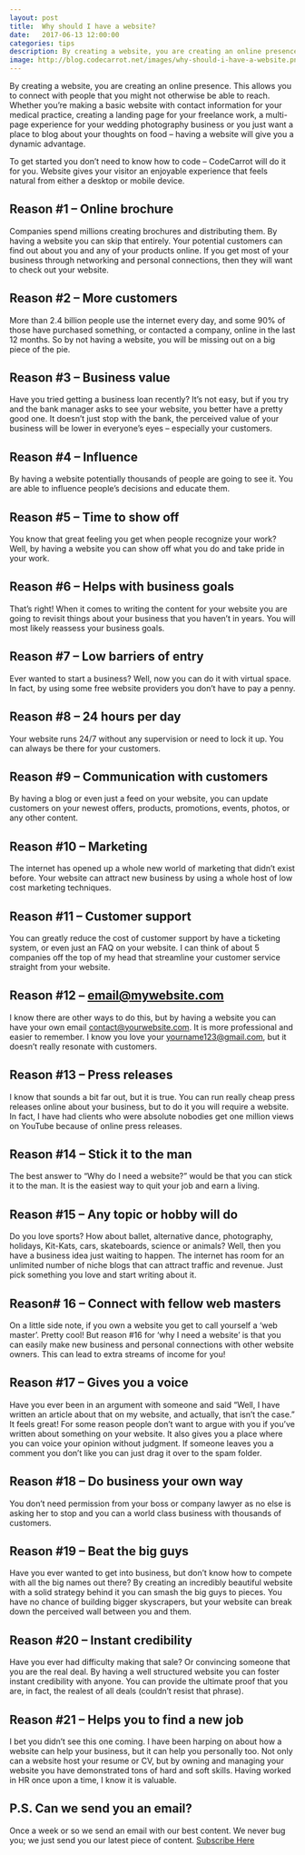 ```yaml
---
layout: post
title:  Why should I have a website?
date:   2017-06-13 12:00:00
categories: tips
description: By creating a website, you are creating an online presence. This allows you to connect with people that you might not otherwise be able to reach. Whether you’re making a basic website with contact
image: http://blog.codecarrot.net/images/why-should-i-have-a-website.png
---
```


By creating a website, you are creating an online presence. This allows you to connect with people that you might not otherwise be able to reach. Whether you’re making a basic website with contact information for your medical practice, creating a landing page for your freelance work, a multi-page experience for your wedding photography business or you just want a place to blog about your thoughts on food – having a website will give you a dynamic advantage.

To get started you don’t need to know how to code – CodeCarrot will do it for you. Website gives your visitor an enjoyable experience that feels natural from either a desktop or mobile device.

## Reason #1 – Online brochure

Companies spend millions creating brochures and distributing them. By having a website you can skip that entirely. Your potential customers can find out about you and any of your products online. If you get most of your business through networking and personal connections, then they will want to check out your website.

## Reason #2 – More customers

More than 2.4 billion people use the internet every day, and some 90% of those have purchased something, or contacted a company, online in the last 12 months. So by not having a website, you will be missing out on a big piece of the pie.

## Reason #3 – Business value

Have you tried getting a business loan recently? It’s not easy, but if you try and the bank manager asks to see your website, you better have a pretty good one. It doesn’t just stop with the bank, the perceived value of your business will be lower in everyone’s eyes – especially your customers.

## Reason #4 – Influence

By having a website potentially thousands of people are going to see it. You are able to influence people’s decisions and educate them.

## Reason #5 – Time to show off

You know that great feeling you get when people recognize your work? Well, by having a website you can show off what you do and take pride in your work.

## Reason #6 – Helps with business goals

That’s right! When it comes to writing the content for your website you are going to revisit things about your business that you haven’t in years. You will most likely reassess your business goals.

## Reason #7 – Low barriers of entry

Ever wanted to start a business? Well, now you can do it with virtual space. In fact, by using some free website providers you don’t have to pay a penny.

## Reason #8 – 24 hours per day

Your website runs 24/7 without any supervision or need to lock it up. You can always be there for your customers.

## Reason #9 – Communication with customers

By having a blog or even just a feed on your website, you can update customers on your newest offers, products, promotions, events, photos, or any other content.

## Reason #10 – Marketing

The internet has opened up a whole new world of marketing that didn’t exist before. Your website can attract new business by using a whole host of low cost marketing techniques.

## Reason #11 – Customer support

You can greatly reduce the cost of customer support by have a ticketing system, or even just an FAQ on your website. I can think of about 5 companies off the top of my head that streamline your customer service straight from your website.

## Reason #12 – email@mywebsite.com

I know there are other ways to do this, but by having a website you can have your own email contact@yourwebsite.com. It is more professional and easier to remember. I know you love your yourname123@gmail.com, but it doesn’t really resonate with customers.

## Reason #13 – Press releases

I know that sounds a bit far out, but it is true. You can run really cheap press releases online about your business, but to do it you will require a website. In fact, I have had clients who were absolute nobodies get one million views on YouTube because of online press releases.

## Reason #14 – Stick it to the man

The best answer to “Why do I need a website?” would be that you can stick it to the man. It is the easiest way to quit your job and earn a living.

## Reason #15 – Any topic or hobby will do

Do you love sports? How about ballet, alternative dance, photography, holidays, Kit-Kats, cars, skateboards, science or animals? Well, then you have a business idea just waiting to happen. The internet has room for an unlimited number of niche blogs that can attract traffic and revenue. Just pick something you love and start writing about it.

## Reason# 16 – Connect with fellow web masters

On a little side note, if you own a website you get to call yourself a ‘web master’. Pretty cool! But reason #16 for ‘why I need a website’ is that you can easily make new business and personal connections with other website owners. This can lead to extra streams of income for you!

## Reason #17 – Gives you a voice

Have you ever been in an argument with someone and said “Well, I have written an article about that on my website, and actually, that isn’t the case.” It feels great! For some reason people don’t want to argue with you if you’ve written about something on your website. It also gives you a place where you can voice your opinion without judgment. If someone leaves you a comment you don’t like you can just drag it over to the spam folder.

## Reason #18 – Do business your own way

You don’t need permission from your boss or company lawyer as no else is asking her to stop and you can a world class business with thousands of customers.

## Reason #19 – Beat the big guys

Have you ever wanted to get into business, but don’t know how to compete with all the big names out there? By creating an incredibly beautiful website with a solid strategy behind it you can smash the big guys to pieces. You have no chance of building bigger skyscrapers, but your website can break down the perceived wall between you and them.

## Reason #20 – Instant credibility

Have you ever had difficulty making that sale? Or convincing someone that you are the real deal. By having a well structured website you can foster instant credibility with anyone. You can provide the ultimate proof that you are, in fact, the realest of all deals (couldn’t resist that phrase).

## Reason #21 – Helps you to find a new job

I bet you didn’t see this one coming. I have been harping on about how a website can help your business, but it can help you personally too. Not only can a website host your resume or CV, but by owning and managing your website you have demonstrated tons of hard and soft skills. Having worked in HR once upon a time, I know it is valuable.

## P.S. Can we send you an email?

Once a week or so we send an email with our best content. We never bug you; we just send you our latest piece of content. <a href="#subscribe">Subscribe Here</a>